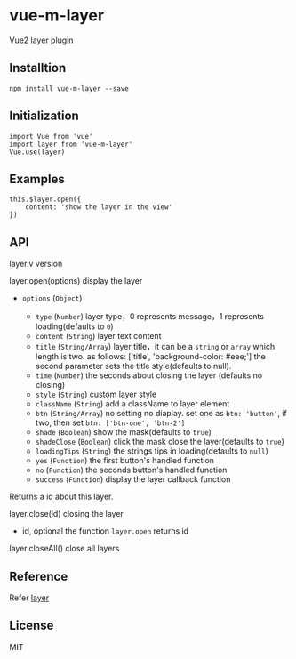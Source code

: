 # vue-m-layer
Vue2 layer plugin

## Installtion

    npm install vue-m-layer --save

## Initialization

    import Vue from 'vue'
    import layer from 'vue-m-layer'
    Vue.use(layer)

## Examples

    this.$layer.open({
        content: 'show the layer in the view'
    })

## API
layer.v version

layer.open(options) display the layer
* `options` (`Object`)
        
    * `type` (`Number`) layer type，0 represents message，1 represents loading(defaults to `0`)
    * `content` (`String`) layer text content
    * `title` (`String/Array`) layer title，it can be a `string` or `array` which length is two. as follows: ['title', 'background-color: #eee;'] the second parameter sets the title style(defaults to null).
    * `time` (`Number`) the seconds about closing the layer (defaults no closing)
    * `style` (`String`) custom layer style
    * `className` (`String`) add a className to layer element
    * `btn` (`String/Array`) no setting no diaplay. set one as `btn: 'button'`, if two, then set `btn: ['btn-one', 'btn-2'] `
    * `shade` (`Boolean`) show the mask(defaults to `true`)
    * `shadeClose` (`Boolean`) click the mask close the layer(defaults to `true`)
    * `loadingTips` (`String`) the strings tips in loading(defaults to `null`)
    * `yes` (`Function`) the first button's handled function
    * `no` (`Function`) the seconds button's handled function
    * `success` (`Function`) display the layer callback function

Returns a id about this layer.

layer.close(id) closing the layer
* id, optional the function `layer.open` returns id

layer.closeAll() close all layers

## Reference
Refer [layer](http://layer.layui.com/mobile/api.html)

## License
MIT


